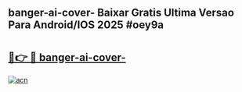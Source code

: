 ## banger-ai-cover- Baixar Gratis Ultima Versao Para Android/IOS 2025 #oey9a

# <h2><a href="https://ainizakaria.my?title=banger-ai-cover-&ref=20M">🔗👉 🔴 banger-ai-cover-</a></h2>

[![acn](https://github.com/user-attachments/assets/0f9c940e-d8b0-45ae-aac7-cd30a18b3e1c)](https://ainizakaria.my?title=banger-ai-cover-&ref=20M)

